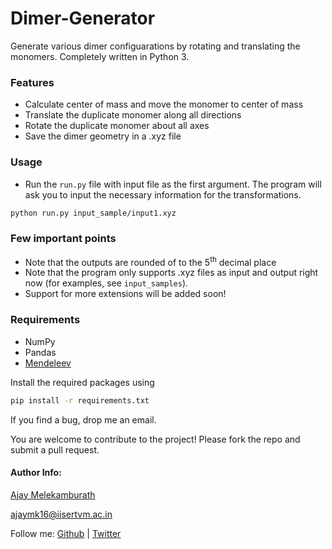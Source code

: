 # Dimer-Generator

Generate various dimer configuarations by rotating and translating the monomers. Completely written in Python 3.

### Features
- Calculate center of mass and move the monomer to center of mass
- Translate the duplicate monomer along all directions
- Rotate the duplicate monomer about all axes
- Save the dimer geometry in a .xyz file


### Usage
- Run the `run.py` file with input file as the first argument. The program will ask you to input the necessary information for the transformations.
```bash
python run.py input_sample/input1.xyz
```

### Few important points
- Note that the outputs are rounded of to the 5<sup>th</sup> decimal place
- Note that the program only supports .xyz files as input and output right now (for examples, see `input_samples`).
- Support for more extensions will be added soon!

### Requirements
- NumPy
- Pandas
- [Mendeleev](https://pypi.org/project/mendeleev/)

Install the required packages using

```bash
pip install -r requirements.txt
```

If you find a bug, drop me an email.

You are welcome to contribute to the project! Please fork the repo and submit a pull request.

#### Author Info:
[Ajay Melekamburath](https://ajay-mk/github.io)

ajaymk16@iisertvm.ac.in

Follow me: 
[Github](https://github.com/ajay-mk) | [Twitter](https://twitter.com/ajay-mk)
